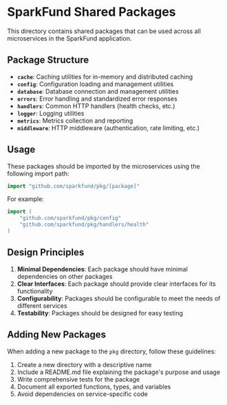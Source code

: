# SparkFund Shared Packages

This directory contains shared packages that can be used across all microservices in the SparkFund application.

## Package Structure

- **`cache`**: Caching utilities for in-memory and distributed caching
- **`config`**: Configuration loading and management utilities
- **`database`**: Database connection and management utilities
- **`errors`**: Error handling and standardized error responses
- **`handlers`**: Common HTTP handlers (health checks, etc.)
- **`logger`**: Logging utilities
- **`metrics`**: Metrics collection and reporting
- **`middleware`**: HTTP middleware (authentication, rate limiting, etc.)

## Usage

These packages should be imported by the microservices using the following import path:

```go
import "github.com/sparkfund/pkg/[package]"
```

For example:

```go
import (
    "github.com/sparkfund/pkg/config"
    "github.com/sparkfund/pkg/handlers/health"
)
```

## Design Principles

1. **Minimal Dependencies**: Each package should have minimal dependencies on other packages
2. **Clear Interfaces**: Each package should provide clear interfaces for its functionality
3. **Configurability**: Packages should be configurable to meet the needs of different services
4. **Testability**: Packages should be designed for easy testing

## Adding New Packages

When adding a new package to the `pkg` directory, follow these guidelines:

1. Create a new directory with a descriptive name
2. Include a README.md file explaining the package's purpose and usage
3. Write comprehensive tests for the package
4. Document all exported functions, types, and variables
5. Avoid dependencies on service-specific code
